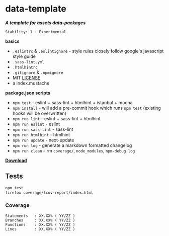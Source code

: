 # data-template

**_A template for assets data-packages_**

```
Stability: 1 - Experimental
```

**basics**

 - `.eslintrc` & `.eslintignore` - style rules closely follow google's javascript style guide
 - `.sass-lint.yml`
 - `.htmlhintrc`
 - `.gitignore` & `.npmignore`
 - MIT [LICENSE](./LICENSE)
 - a index.mustache

**package.json scripts**

 - `npm test` - eslint + sass-lint + htmlhint + istanbul + mocha
 - `npm install` - will add a pre-commit hook which runs `npm test` (existing hooks will be overwritten)
 - `npm run lint` - eslint + sass-lint + htmlhint
  - `npm run eslint` - eslint
  - `npm run sass-lint` - sass-lint
  - `npm run htmlhint` - htmlhint
 - `npm run update` - next-update
 - `npm run log` - generate a markdown formatted changelog
 - `npm run clean` - rm `coverage/`, `node_modules`, `npm-debug.log`

[**Download**](https://github.com/magora-labs/data-template/archive/master.zip)

## Tests

```bash
npm test
firefox coverage/lcov-report/index.html
```

### Coverage

```
Statements   : XX.XX% ( YY/ZZ )
Branches     : XX.XX% ( YY/ZZ )
Functions    : XX.XX% ( YY/ZZ )
Lines        : XX.XX% ( YY/ZZ )
```
